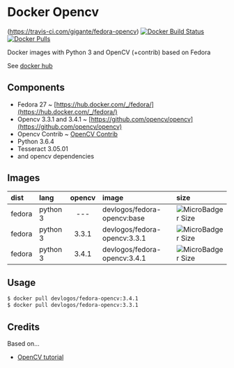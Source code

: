 # Docker Opencv

(https://travis-ci.com/gigante/fedora-opencv) [![Docker Build Status](https://img.shields.io/docker/build/devlogos/fedora-opencv.svg)](https://hub.docker.com/r/devlogos/fedora-opencv) [![Docker Pulls](https://img.shields.io/docker/pulls/devlogos/fedora-opencv.svg)](https://hub.docker.com/r/devlogos/fedora-opencv)

Docker images with Python 3 and OpenCV (+contrib) based on Fedora

See [docker hub](https://hub.docker.com/r/devlogos/fedora-opencv/)

## Components

- Fedora 27 ~ [https://hub.docker.com/_/fedora/](https://hub.docker.com/_/fedora/)
- Opencv 3.3.1 and 3.4.1 ~ [https://github.com/opencv/opencv](https://github.com/opencv/opencv)
- Opencv Contrib ~ [OpenCV Contrib](https://github.com/opencv/opencv_contrib)
- Python 3.6.4
- Tesseract 3.05.01
- and opencv dependencies

## Images

| dist | lang | opencv | image | size |
| :--- | :--- | :---: | :--- | :--- |
| fedora | python 3 | --- | devlogos/fedora-opencv:base | ![MicroBadger Size](https://img.shields.io/microbadger/image-size/devlogos/fedora-opencv/base.svg)
| fedora | python 3 | 3.3.1 | devlogos/fedora-opencv:3.3.1 | ![MicroBadger Size](https://img.shields.io/microbadger/image-size/devlogos/fedora-opencv/3.3.1.svg)
| fedora | python 3 | 3.4.1 | devlogos/fedora-opencv:3.4.1 | ![MicroBadger Size](https://img.shields.io/microbadger/image-size/devlogos/fedora-opencv/3.4.0.svg)

## Usage

```bash
$ docker pull devlogos/fedora-opencv:3.4.1
$ docker pull devlogos/fedora-opencv:3.3.1
```

## Credits

Based on...

- [OpenCV tutorial](https://docs.opencv.org/trunk/dd/dd5/tutorial_py_setup_in_fedora.html)
